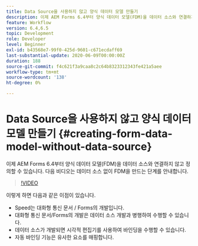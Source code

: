 ```yaml
---
title: Data Source을 사용하지 않고 양식 데이터 모델 만들기
description: 이제 AEM Forms 6.4부터 양식 데이터 모델(FDM)을 데이터 소스와 연결하지 않고 정의할 수 있습니다. 다음 비디오는 데이터 소스 없이 FDM을 만드는 단계를 안내합니다.
feature: Workflow
version: 6.4,6.5
topic: Development
role: Developer
level: Beginner
exl-id: b43568e7-99f0-425d-9601-c671ecdaff69
last-substantial-update: 2020-06-09T00:00:00Z
duration: 188
source-git-commit: f4c621f3a9caa8c2c64b8323312343fe421a5aee
workflow-type: tm+mt
source-wordcount: '138'
ht-degree: 0%

---
```


# Data Source을 사용하지 않고 양식 데이터 모델 만들기 {#creating-form-data-model-without-data-source}

이제 AEM Forms 6.4부터 양식 데이터 모델(FDM)을 데이터 소스와 연결하지 않고 정의할 수 있습니다. 다음 비디오는 데이터 소스 없이 FDM을 만드는 단계를 안내합니다.

>[!VIDEO](https://video.tv.adobe.com/v/21414?quality=12&learn=on)

이렇게 하면 다음과 같은 이점이 있습니다.

* Speed는 대화형 통신 문서 / Forms의 개발입니다.
* 대화형 통신 문서/Forms의 개발은 데이터 소스 개발과 병행하여 수행할 수 있습니다.
* 데이터 소스가 개발되면 시각적 편집기를 사용하여 바인딩을 수행할 수 있습니다.
* 자동 바인딩 기능은 유사한 요소를 매핑합니다.
